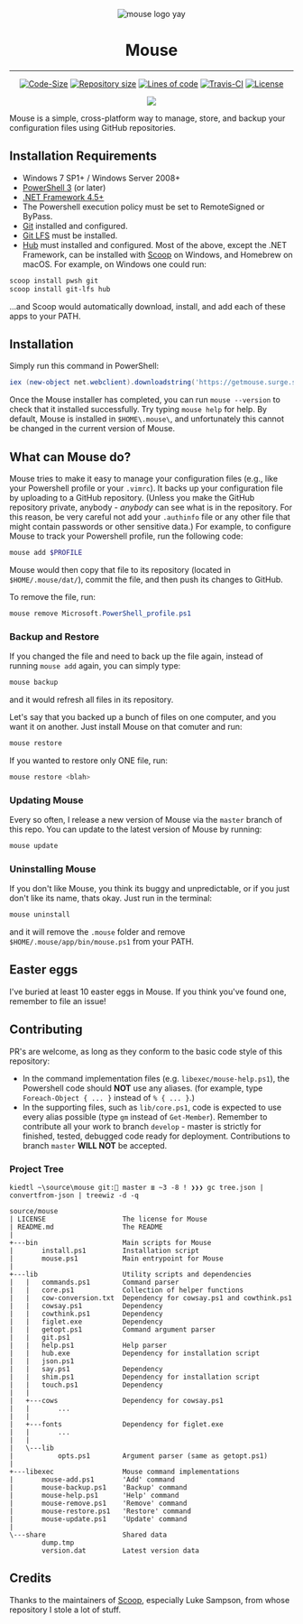 
<p align="center">
<img src="http://kiedtl.surge.sh/img/mouse.png" alt="mouse logo yay"/></p>
<p align="center" ><h1 align="center">Mouse</h1>
</p>
<hr />
<p align="center"><a href="https://github.com/kiedtl/mouse"><img src="https://img.shields.io/github/languages/code-size/kiedtl/mouse.svg" alt="Code-Size" /></a>
<a href="https://github.com/kiedtl/mouse"><img src="https://img.shields.io/github/repo-size/kiedtl/mouse.svg" alt="Repository size" /></a>
 <a href="https://github.com/kiedtl/mouse"><img src="https://img.shields.io/badge/lines%20of%20code-1720%2B-yellow.svg" alt="Lines of code" /></a> <a href="https://travis-ci.org/Kiedtl/mouse"><img src="https://travis-ci.org/Kiedtl/mouse.svg?branch=master" alt="Travis-CI" /></a>
<a href="https://github.com/kiedtl/mouse/blob/master/LICENSE"><img src="https://img.shields.io/github/license/kiedtl/mouse.svg" alt="License" /></a></p>
</p><p align="center"><a href="http://spacemacs.org"><img src="https://cdn.rawgit.com/syl20bnr/spacemacs/442d025779da2f62fc86c2082703697714db6514/assets/spacemacs-badge.svg" /></a></p>


Mouse is a simple, cross-platform way to manage, store, and backup your configuration files using GitHub repositories.

## Installation Requirements

- Windows 7 SP1+ / Windows Server 2008+
- [PowerShell 3](https://www.microsoft.com/en-us/download/details.aspx?id=34595) (or later) 
- [.NET Framework 4.5+](https://www.microsoft.com/net/download)
- The Powershell execution policy must be set to RemoteSigned or ByPass.
- [Git](http://git-scm.com) installed and configured.
- [Git LFS](http://github.com/git-lfs/git-lfs) must be installed.
- [Hub](http://github.com/github/hub) must installed and configured.
Most of the above, except the .NET Framework, can be installed with [Scoop](http://github.com/lukesampson/scoop) on Windows, and Homebrew on macOS. For example, on Windows one could run:
```powershell
scoop install pwsh git
scoop install git-lfs hub
```
...and Scoop would automatically download, install, and add each of these apps to your PATH.

## Installation

Simply run this command in PowerShell:
```powershell
iex (new-object net.webclient).downloadstring('https://getmouse.surge.sh')
```

Once the Mouse installer has completed, you can run `mouse --version` to check that it installed successfully. Try typing `mouse help` for help. By default, Mouse is installed in `$HOME\.mouse\`, and unfortunately this cannot be changed in the current version of Mouse.

## What can Mouse do?

Mouse tries to make it easy to manage your configuration files (e.g., like your Powershell profile or your `.vimrc`). It backs up your configuration file by uploading to a GitHub repository. (Unless you make the GitHub repository private, anybody - *anybody* can see what is in the repository. For this reason, be very careful not add your `.authinfo` file or any other file that might contain passwords or other sensitive data.)
For example, to configure Mouse to track your Powershell profile, run the following code:
```powershell
mouse add $PROFILE
```
Mouse would then copy that file to its repository (located in `$HOME/.mouse/dat/`), commit the file, and then push its changes to GitHub.

To remove the file, run:
```powershell
mouse remove Microsoft.PowerShell_profile.ps1
```

### **Backup and Restore**
If you changed the file and need to back up the file again, instead of running `mouse add` again, you can simply type:
```powershell
mouse backup
```
and it would refresh all files in its repository.

Let's say that you backed up a bunch of files on one computer, and you want it on another. Just install Mouse on that comuter and run:
```powershell
mouse restore
```
If you wanted to restore only ONE file, run:
```powershell
mouse restore <blah>
```

### **Updating Mouse**
Every so often, I release a new version of Mouse via the `master` branch of this repo. You can update to the latest version of Mouse by running:
```powershell
mouse update
```

### **Uninstalling Mouse**
If you don't like Mouse, you think its buggy and unpredictable, or if you just don't like its name, thats okay. Just run in the terminal:
```powershell
mouse uninstall
```
and it will remove the `.mouse` folder and remove `$HOME/.mouse/app/bin/mouse.ps1` from your PATH.

## Easter eggs
I've buried at least 10 easter eggs in Mouse. If you think you've found one, remember to file an issue!

## Contributing
PR's are welcome, as long as they conform to the basic code style of this repository:
- In the command implementation files (e.g. `libexec/mouse-help.ps1`), the Powershell code should **NOT** use any aliases. (for example, type `Foreach-Object { ... }` instead of `% { ... }`.)
- In the supporting files, such as `lib/core.ps1`, code is expected to use every alias possible (type `gm` instead of `Get-Member`).
Remember to contribute all your work to branch `develop` - master is strictly for finished, tested, debugged code ready for deployment. Contributions to branch `master` **WILL NOT** be accepted.

### Project Tree
```
kiedtl ~\source\mouse git: master ≣ ~3 -8 ! ❯❯❯ gc tree.json | convertfrom-json | treewiz -d -q

source/mouse
| LICENSE			    	The license for Mouse  
| README.md				    The README                
|                                                    
+---bin					    Main scripts for Mouse
|       install.ps1			Installation script
|       mouse.ps1			Main entrypoint for Mouse
|
+---lib					    Utility scripts and dependencies
|   |   commands.ps1		Command parser
|   |   core.ps1			Collection of helper functions
|   |   cow-conversion.txt	Dependency for cowsay.ps1 and cowthink.ps1
|   |   cowsay.ps1			Dependency
|   |   cowthink.ps1		Dependency
|   |   figlet.exe			Dependency
|   |   getopt.ps1			Command argument parser
|   |   git.ps1
|   |   help.ps1			Help parser
|   |   hub.exe				Dependency for installation script
|   |   json.ps1
|   |   say.ps1				Dependency
|   |   shim.ps1			Dependency for installation script
|   |   touch.ps1			Dependency
|   |
|   +---cows				Dependency for cowsay.ps1
|   |       ...
|   |
|   +---fonts				Dependency for figlet.exe
|   |       ...
|   |
|   \---lib				
|           opts.ps1		Argument parser (same as getopt.ps1)
|
+---libexec				    Mouse command implementations
|       mouse-add.ps1		'Add' command
|       mouse-backup.ps1	'Backup' command
|       mouse-help.ps1		'Help' command
|       mouse-remove.ps1	'Remove' command
|       mouse-restore.ps1	'Restore' command
|       mouse-update.ps1	'Update' command
|
\---share					Shared data
        dump.tmp
        version.dat			Latest version data
```

## Credits
Thanks to the maintainers of [Scoop](http://github.com/lukesampson/scoop), especially Luke Sampson, from whose repository I stole a lot of stuff.

